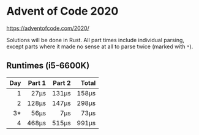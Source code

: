 # Advent of Code 2020

https://adventofcode.com/2020/

Solutions will be done in Rust. All part times include individual parsing, except parts where it made no sense at all to parse twice (marked with `*`).

## Runtimes (i5-6600K)

| Day |  Part 1 |  Part 2 |   Total |
|----:|--------:|--------:|--------:|
| 1   |    27µs |   131µs |   158µs |
| 2   |   128µs |   147µs |   298µs |
| 3*  |    56µs |     7µs |    73µs |
| 4   |   468µs |   515µs |   991µs |
